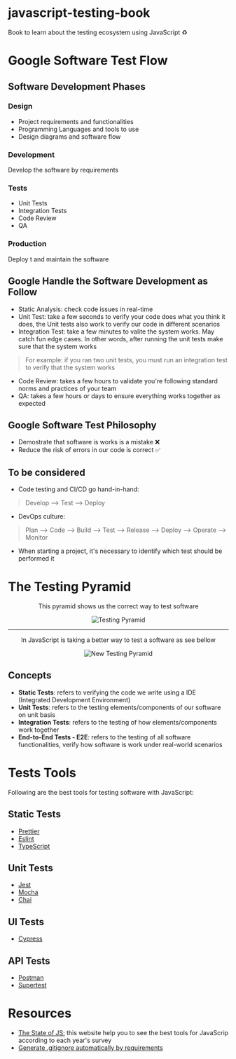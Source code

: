 # javascript-testing-book
Book to learn about the testing ecosystem using JavaScript ♻️

# Google Software Test Flow

## Software Development Phases

### Design
* Project requirements and functionalities
* Programming Languages and tools to use
* Design diagrams and software flow

### Development
Develop the software by requirements

### Tests
* Unit Tests
* Integration Tests
* Code Review
* QA

### Production
Deploy t and maintain the software

## Google Handle the Software Development as Follow

* Static Analysis: check code issues in real-time
* Unit Test: take a few seconds to verify your code does what you think it does, the Unit tests also work to verify our code in different scenarios
* Integration Test: take a few minutes to valite the system works. May catch fun edge cases. In other words, after running the unit tests make sure that the system works

> For example: if you ran two unit tests, you must run an integration test to verify that the system works

* Code Review: takes a few hours to validate you're following standard norms and practices of your team
* QA: takes a few hours or days to ensure everything works together as expected

## Google Software Test Philosophy

* Demostrate that software is works is a mistake ❌
* Reduce the risk of errors in our code is correct ✅

## To be considered

* Code testing and CI/CD go hand-in-hand:

>  Develop --> Test --> Deploy

* DevOps culture:

> Plan --> Code --> Build --> Test --> Release --> Deploy --> Operate --> Monitor

* When starting a project, it's necessary to identify which test should be performed it

# The Testing Pyramid
<p align="center">
  This pyramid shows us the correct way to test software
</p>
<p align="center">
  <img src="https://user-images.githubusercontent.com/77751686/229887537-46056436-659b-4006-9146-7e17a6d1f322.png" alt="Testing Pyramid" />
</p>

<hr />

<p align="center">
  In JavaScript is taking a better way to test a software as see bellow
</p>
<p align="center">
  <img src="https://user-images.githubusercontent.com/77751686/229892277-87d98a06-5c28-43f3-9d74-90f400319cb7.png" alt="New Testing Pyramid" />
</p>

## Concepts
* **Static Tests**: refers to verifying the code we write using a IDE (Integrated Development Environment)
* **Unit Tests**: refers to the testing elements/components of our software on unit basis
* **Integration Tests**: refers to the testing of how elements/components work together
* **End-to-End Tests - E2E**: refers to the testing of all software functionalities, verify how software is work under real-world scenarios

# Tests Tools
Following are the best tools for testing software with JavaScript:

## Static Tests
* [Prettier](https://prettier.io/)
* [Eslint](https://eslint.org/)
* [TypeScript](https://www.typescriptlang.org/)

## Unit Tests
* [Jest](https://jestjs.io/)
* [Mocha](https://mochajs.org/)
* [Chai](https://www.chaijs.com/)

## UI Tests
* [Cypress](https://www.cypress.io/)

## API Tests
* [Postman](https://www.postman.com/)
* [Supertest](https://www.npmjs.com/package/supertest)

# Resources
* [The State of JS:](https://2022.stateofjs.com/en-US/) this website help you to see the best tools for JavaScrip according to each year's survey
* [Generate .gitignore automatically by requirements](https://www.toptal.com/developers/gitignore)
